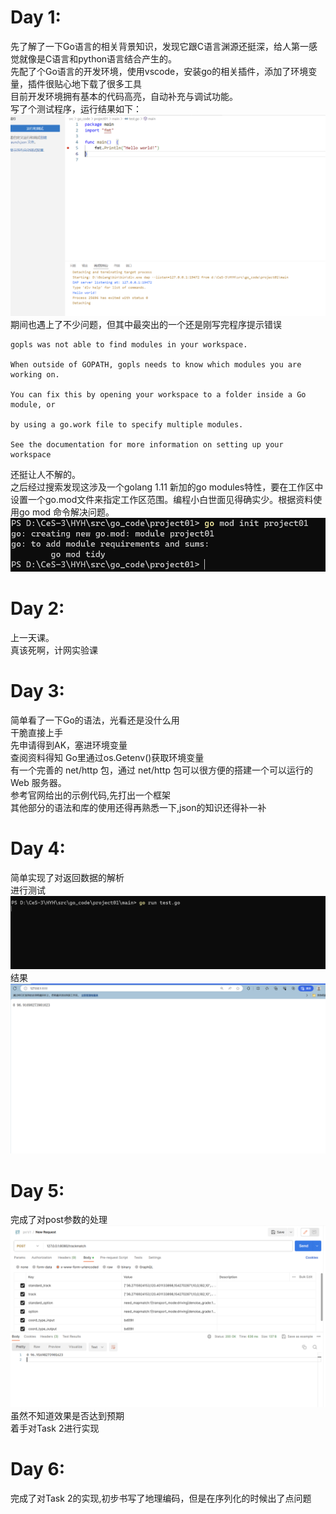 # Day 1:
先了解了一下Go语言的相关背景知识，发现它跟C语言渊源还挺深，给人第一感觉就像是C语言和python语言结合产生的。  
先配了个Go语言的开发环境，使用vscode，安装go的相关插件，添加了环境变量，插件很贴心地下载了很多工具  
目前开发环境拥有基本的代码高亮，自动补充与调试功能。  
写了个测试程序，运行结果如下：
![Alt text](image.png)  
期间也遇上了不少问题，但其中最突出的一个还是刚写完程序提示错误  
    
    gopls was not able to find modules in your workspace.

    When outside of GOPATH, gopls needs to know which modules you are working on.

    You can fix this by opening your workspace to a folder inside a Go module, or

    by using a go.work file to specify multiple modules.

    See the documentation for more information on setting up your workspace
还挺让人不解的。  
之后经过搜索发现这涉及一个golang 1.11 新加的go modules特性，要在工作区中设置一个go.mod文件来指定工作区范围。编程小白世面见得确实少。根据资料使用go mod 命令解决问题。  
![Alt text](image-1.png)  

# Day 2:
上一天课。  
真该死啊，计网实验课  

# Day 3:
简单看了一下Go的语法，光看还是没什么用    
干脆直接上手  
先申请得到AK，塞进环境变量  
查阅资料得知 Go里通过os.Getenv()获取环境变量  
有一个完善的 net/http 包，通过 net/http 包可以很方便的搭建一个可以运行的 Web 服务器。  
参考官网给出的示例代码,先打出一个框架  
其他部分的语法和库的使用还得再熟悉一下,json的知识还得补一补

# Day 4:
简单实现了对返回数据的解析  
进行测试
![Alt text](image-2.png)
结果
![Alt text](image-3.png)

# Day 5:
完成了对post参数的处理
![Alt text](image-4.png)
虽然不知道效果是否达到预期  
着手对Task 2进行实现

# Day 6:
完成了对Task 2的实现,初步书写了地理编码，但是在序列化的时候出了点问题